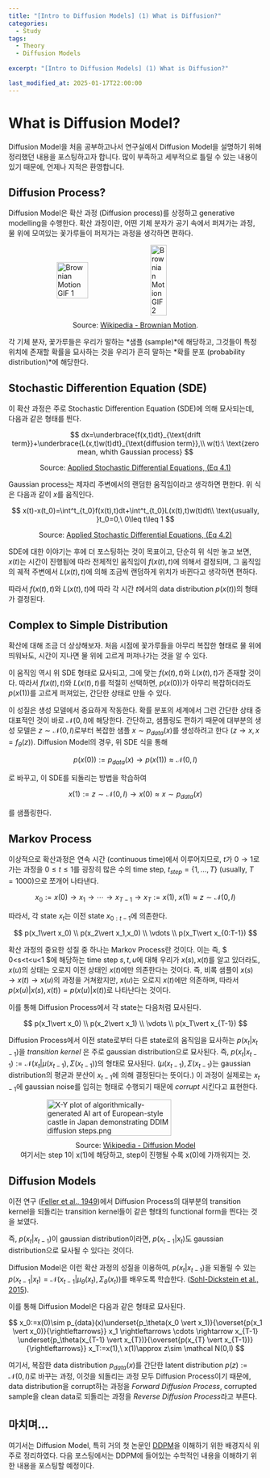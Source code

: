 ```yaml
---
title: "[Intro to Diffusion Models] (1) What is Diffusion?"
categories:
  - Study
tags:
  - Theory
  - Diffusion Models
  
excerpt: "[Intro to Diffusion Models] (1) What is Diffusion?"

last_modified_at: 2025-01-17T22:00:00
---
```


# What is Diffusion Model?

Diffusion Model을 처음 공부하고나서 연구실에서 Diffusion Model을 설명하기 위해 정리했던 내용을 포스팅하고자 합니다. 많이 부족하고 세부적으로 틀릴 수 있는 내용이 있기 때문에, 언제나 지적은 환영합니다.

## Diffusion Process?

Diffusion Model은 확산 과정 (Diffusion process)를 상정하고 generative modelling을 수행한다. 확산 과정이란, 어떤 기체 분자가 공기 속에서 퍼져가는 과정, 물 위에 모여있는 꽃가루들이 퍼져가는 과정을 생각하면 편하다. 

<div style="display: flex; justify-content: center; align-items: center; gap: 10px; width: 100%; flex-wrap: wrap;">
  <img src="https://upload.wikimedia.org/wikipedia/commons/9/97/2d_random_walk_ag_adatom_ag111.gif" alt="Brownian Motion GIF 1" style="width: 35%; height: auto;">
  <img src="https://upload.wikimedia.org/wikipedia/commons/c/c2/Brownian_motion_large.gif" alt="Brownian Motion GIF 2" style="width: 25%; height: auto;">
</div>
<p style="text-align: center; margin-top: 10px; font-size: 14px;">
  Source: <a href="https://en.wikipedia.org/wiki/Brownian_motion" target="_blank">Wikipedia - Brownian Motion</a>.
</p>

각 기체 분자, 꽃가루들은 우리가 말하는 *샘플 (sample)*에 해당하고, 그것들이 특정 위치에 존재할 확률을 묘사하는 것을 우리가 흔히 말하는 *확률 분포 (probability distribution)*에 해당한다. 

## Stochastic Differention Equation (SDE)

이 확산 과정은 주로 Stochastic Differention Equation (SDE)에 의해 묘사되는데, 다음과 같은 형태를 띈다.

$$
dx=\underbrace{f(x,t)dt}_{\text{drift term}}+\underbrace{L(x,t)w(t)dt}_{\text{diffusion term}},\\
w(t):\ \text{zero mean, whith Gaussian process}
$$

<p style="text-align: center; margin-top: 10px; font-size: 14px;">
  Source: <a href="https://users.aalto.fi/~asolin/sde-book/sde-book.pdf" target="_blank">Applied Stochastic Differential Equations, (Eq 4.1)</a>
</p>

Gaussian process는 제자리 주변에서의 랜덤한 움직임이라고 생각하면 편한다. 위 식은 다음과 같이 $x$를 움직인다.

$$
x(t)-x(t_0)=\int^t_{t_0}f(x(t),t)dt+\int^t_{t_0}L(x(t),t)w(t)dt\\
\text{usually, }t_0=0,\ 0\leq t\leq 1
$$

<p style="text-align: center; margin-top: 10px; font-size: 14px;">
  Source: <a href="https://users.aalto.fi/~asolin/sde-book/sde-book.pdf" target="_blank">Applied Stochastic Differential Equations, (Eq 4.2)</a>
</p>

SDE에 대한 이야기는 후에 더 포스팅하는 것이 목표이고, 단순히 위 식만 놓고 보면, $x(t)$는 시간이 진행됨에 따라 전체적인 움직임이 $f(x(t),t)$에 의해서 결정되며, 그 움직임의 궤적 주변에서 $L(x(t),t)$에 의해 조금씩 랜덤하게 위치가 바뀐다고 생각하면 편하다.

따라서 $f(x(t),t)$와 $L(x(t),t)$에 따라 각 시간 $t$에서의 data distribution $p(x(t))$의 형태가 결정된다.

## Complex to Simple Distribution

확산에 대해 조금 더 상상해보자. 처음 시점에 꽃가루들을 아무리 복잡한 형태로 물 위에 띄워놔도, 시간이 지나면 물 위에 고르게 퍼져나가는 것을 알 수 있다. 

이 움직임 역시 위 SDE 형태로 묘사되고, 그에 맞는 $f(x(t),t)$와 $L(x(t),t)$가 존재할 것이다. 따라서 $f(x(t),t)$와 $L(x(t),t)$를 적절히 선택하면, $p(x(0))$가 아무리 복잡하더라도 $p(x(1))$를 고르게 퍼져있는, 간단한 상태로 만들 수 있다. 

이 성질은 생성 모델에서 중요하게 작동한다. 확률 분포의 세계에서 그런 간단한 상태 중 대표적인 것이 바로 $\mathcal N(0, I)$에 해당한다. 간단하고, 샘플링도 편하기 때문에 대부분의 생성 모델은 $z\sim \mathcal N(0,I)$로부터 복잡한 샘플 $x\sim p_{data}(x)$를 생성하려고 한다 $(z\rightarrow x, x=f_{\theta}(z))$. Diffusion Model의 경우, 위 SDE 식을 통해 

$$ 
p(x(0)):=p_{data}(x)\rightarrow p(x(1))\approx \mathcal N(0,I)
$$

로 바꾸고, 이 SDE를 되돌리는 방법을 학습하여 

$$
x(1):=z\sim \mathcal N(0,I) \rightarrow x(0)\approx x\sim p_{data}(x)
$$

를 샘플링한다.

## Markov Process

이상적으로 확산과정은 연속 시간 (continuous time)에서 이루어지므로, $t$가 $0\rightarrow 1$로 가는 과정을 $0\leq t\leq 1$를 굉장히 많은 수의 time step, $t_{step}=\{1,\dots,T\}\ (\text{usually, $T=1000$})$으로 쪼개어 나타낸다.

$$
x_0:=x(0)\rightarrow x_1\rightarrow \cdots \rightarrow x_{T-1}\rightarrow x_T:=x(1),\ x(1)\approx z\sim \mathcal N(0,I)
$$

따라서, 각 state $x_t$는 이전 state $x_{0:t-1}$에 의존한다. 

$$
p(x_1\vert x_0) \\
p(x_2\vert x_1,x_0) \\
\vdots \\
p(x_T\vert x_{0:T-1})
$$

확산 과정의 중요한 성질 중 하나는 Markov Process란 것이다. 이는 즉, $ 0<s<t<u<1 $에 해당하는 time step $s, t, u$에 대해 우리가 $x(s),x(t)$를 알고 있더라도, $x(u)$의 상태는 오로지 이전 상태인 $x(t)$에만 의존한다는 것이다. 즉, 비록 샘플이 $x(s)\rightarrow x(t)\rightarrow x(u)$의 과정을 거쳐왔지만, $x(u)$는 오로지 $x(t)$에만 의존하며, 따라서 $p(x(u)\vert x(s),x(t))=p(x(u)\vert x(t))$로 나타난다는 것이다. 

이를 통해 Diffusion Process에서 각 state는 다음처럼 묘사된다.

$$
p(x_1\vert x_0) \\
p(x_2\vert x_1) \\
\vdots \\
p(x_T\vert x_{T-1})
$$

Diffusion Process에서 이전 state로부터 다른 state로의 움직임을 묘사하는 $p(x_t\vert x_{t-1})$을 $\textit{transition kernel}$ 은 주로 gaussian distribution으로 묘사된다. 즉, $p(x_t\vert x_{t-1}):=\mathcal N(x_t\vert \mu(x_{t-1}),\Sigma(x_{t-1}))$의 형태로 묘사된다. ($\mu(x_{t-1}),\Sigma(x_{t-1})$는 gaussian distribution의 평균과 분산이 $x_{t-1}$에 의해 결정된다는 뜻이다.) 이 과정이 실제로는 $x_{t-1}$에 gaussian noise를 입히는 형태로 수행되기 때문에 $corrupt$ 시킨다고 표현한다.

<div style="display: flex; justify-content: center; align-items: center; gap: 10px; width: 100%; flex-wrap: wrap;">
  <img src="https://upload.wikimedia.org/wikipedia/commons/9/99/X-Y_plot_of_algorithmically-generated_AI_art_of_European-style_castle_in_Japan_demonstrating_DDIM_diffusion_steps.png" alt="X-Y plot of algorithmically-generated AI art of European-style castle in Japan demonstrating DDIM diffusion steps.png"  style="width: 70%; height: auto;">
</div>
<p style="text-align: center; margin-top: 10px; font-size: 14px;">
  Source: <a href="https://en.wikipedia.org/wiki/Diffusion_model" target="_blank">Wikipedia - Diffusion Model</a><br>여기서는 step 1이 x(1)에 해당하고, step이 진행될 수록 x(0)에 가까워지는 것.
</p>

## Diffusion Models

이전 연구 ([Feller et al., 1949](https://digitalassets.lib.berkeley.edu/math/ucb/text/math_s1_article-21.pdf))에서 Diffusion Process의 대부분의 transition kernel을 되돌리는 transition kernel들이 같은 형태의 functional form을 띈다는 것을 보였다.

즉, $p(x_t\vert x_{t-1})$이 gaussian distribution이라면, $p(x_{t-1}\vert x_t)$도 gaussian distribution으로 묘사될 수 있다는 것이다.  

Diffusion Model은 이런 확산 과정의 성질을 이용하여, $p(x_t\vert x_{t-1})$을 되돌릴 수 있는 $p(x_{t-1}\vert x_t)=\mathcal N(x_{t-1}\vert \mu_\theta(x_t),\Sigma_\theta(x_t))$를 배우도록 학습한다. ([Sohl-Dickstein et al., 2015](https://arxiv.org/abs/1503.03585)). 

이를 통해 Diffusion Model은 다음과 같은 형태로 묘사된다.

$$
x_0:=x(0)\sim p_{data}(x)\underset{p_\theta(x_0 \vert x_1)}{\overset{p(x_1 \vert x_0)}{\rightleftarrows}} x_1 \rightleftarrows \cdots \rightarrow x_{T-1} \underset{p_\theta(x_{T-1} \vert x_{T})}{\overset{p(x_{T} \vert x_{T-1})}{\rightleftarrows}} x_T:=x(1),\ x(1)\approx z\sim \mathcal N(0,I)
$$




여기서, 복잡한 data distribution $p_{data}(x)$를 간단한 latent distribution $p(z):=\mathcal N(0,I)$로 바꾸는 과정, 이것을 되돌리는 과정 모두 Diffusion Process이기 때문에, data distribution을 corrupt하는 과정을 $\textit{Forward Diffusion Process}$, corrupted sample을 clean data로 되돌리는 과정을 $\textit{Reverse Diffusion Process}$라고 부른다.

## 마치며...

여기서는 Diffusion Model, 특히 거의 첫 논문인 [DDPM](https://arxiv.org/abs/2006.11239)을 이해하기 위한 배경지식 위주로 정리하였다. 다음 포스팅에서는 DDPM에 들어있는 수학적인 내용을 이해하기 위한 내용을 포스팅할 예정이다. 